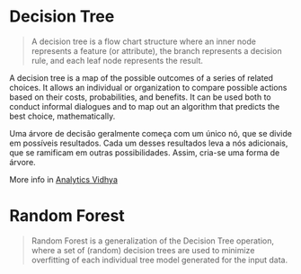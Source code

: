 # Decision Tree

> A decision tree is a flow chart structure where an inner node represents a feature (or attribute), the branch represents a decision rule, and each leaf node represents the result.

A decision tree is a map of the possible outcomes of a series of related choices. It allows an individual or organization to compare possible actions based on their costs, probabilities, and benefits. It can be used both to conduct informal dialogues and to map out an algorithm that predicts the best choice, mathematically.

Uma árvore de decisão geralmente começa com um único nó, que se divide em possíveis resultados. Cada um desses resultados leva a nós adicionais, que se ramificam em outras possibilidades. Assim, cria-se uma forma de árvore.
 
More info in [Analytics Vidhya](https://www.analyticsvidhya.com/blog/2021/08/decision-tree-algorithm/)

# Random Forest

> Random Forest is a generalization of the Decision Tree operation, where a set of (random) decision trees are used to minimize overfitting of each individual tree model generated for the input data.

